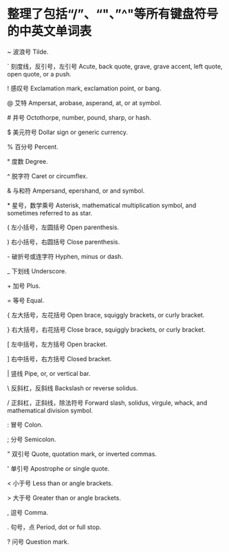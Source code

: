 # 整理了包括“/”、“\"、”^"等所有键盘符号的中英文单词表

~	   波浪号    Tilde.

\`	 刻度线，反引号，左引号    Acute, back quote, grave, grave accent, left quote, open quote, or a push.

\!   感叹号    Exclamation mark, exclamation point, or bang.

@	   艾特   Ampersat, arobase, asperand, at, or at symbol.

\#   井号   Octothorpe, number, pound, sharp, or hash.

$	   美元符号   Dollar sign or generic currency.

%	   百分号    Percent.

°	   度数   Degree.

^	   脱字符    Caret or circumflex.

&	   与和符    Ampersand, epershand, or and symbol.

\*	 星号，数学乘号    Asterisk, mathematical multiplication symbol, and sometimes referred to as star.

(	   左小括号，左圆括号    Open parenthesis.

)	   右小括号，右圆括号    Close parenthesis.

\-	 破折号或连字符    Hyphen, minus or dash.

\_	 下划线    Underscore.

\+	 加号   Plus.

\=   等号   Equal. 

\{	 左大括号，左花括号    Open brace, squiggly brackets, or curly bracket.

\}	 右大括号，右花括号    Close brace, squiggly brackets, or curly bracket.

\[	 左中括号，左方括号    Open bracket.

\]	 右中括号，右方括号    Closed bracket.

|	   竖线   Pipe, or, or vertical bar.

\\	 反斜杠，反斜线    Backslash or reverse solidus.

/	   正斜杠，正斜线，除法符号   Forward slash, solidus, virgule, whack, and mathematical division symbol.

:	   冒号   Colon.

;	   分号   Semicolon.

"	   双引号    Quote, quotation mark, or inverted commas.

'	   单引号    Apostrophe or single quote.

<	   小于号    Less than or angle brackets.

\>	 大于号    Greater than or angle brackets.

,	   逗号   Comma.

\.	 句号，点   Period, dot or full stop.

?	   问号   Question mark.
